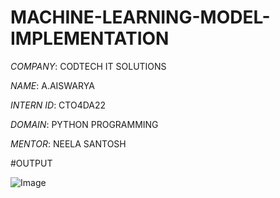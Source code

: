 # MACHINE-LEARNING-MODEL-IMPLEMENTATION

*COMPANY*: CODTECH IT SOLUTIONS

*NAME*: A.AISWARYA

*INTERN ID*: CTO4DA22

*DOMAIN*: PYTHON PROGRAMMING

*MENTOR*: NEELA SANTOSH

#OUTPUT

![Image](https://github.com/user-attachments/assets/e2ea6a04-86c1-4fce-91ad-26e85647a560)

